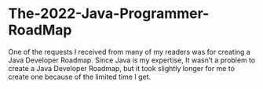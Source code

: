 # The-2022-Java-Programmer-RoadMap
One of the requests I received from many of my readers was for creating a Java Developer Roadmap. Since Java is my expertise, It wasn’t a problem to create a Java Developer Roadmap, but it took slightly longer for me to create one because of the limited time I get.
